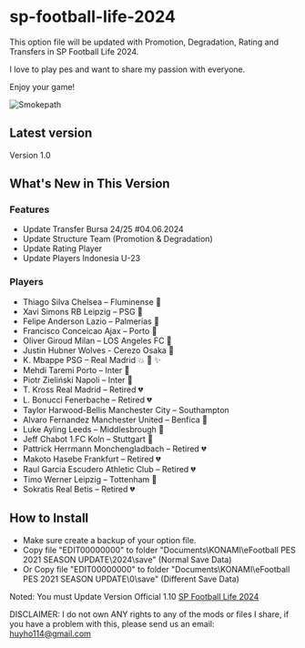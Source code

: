 # sp-football-life-2024

This option file will be updated with Promotion, Degradation, Rating and Transfers in SP Football Life 2024.

I love to play pes and want to share my passion with everyone.

Enjoy your game!

![Smokepath](https://1.bp.blogspot.com/--QkAl1lgp78/YHZHb0NVdXI/AAAAAAAACJc/MkbE3hT3nJAK1E43iwep1323qcYBSU95wCK4BGAYYCw/s112/logo%2B128.webp)

## Latest version

Version 1.0

## What's New in This Version

### Features

- Update Transfer Bursa 24/25 #04.06.2024
- Update Structure Team (Promotion & Degradation)
- Update Rating Player
- Update Players Indonesia U-23

### Players

- Thiago Silva Chelsea – Fluminense 🤟
- Xavi Simons RB Leipzig – PSG 🤟
- Felipe Anderson Lazio – Palmerias 🤟
- Francisco Conceicao Ajax – Porto 🤟
- Oliver Giroud Milan – LOS Angeles FC 🤟
- Justin Hubner Wolves - Cerezo Osaka 🤟
- K. Mbappe PSG – Real Madrid 💥 🎉 ✨
- Mehdi Taremi Porto – Inter 🤟
- Piotr Zieliński Napoli – Inter 🤟
- T. Kross Real Madrid – Retired 💔
- L. Bonucci Fenerbache – Retired 💔
- Taylor Harwood-Bellis Manchester City – Southampton
- Alvaro Fernandez Manchester United – Benfica 🤟
- Luke Ayling Leeds – Middlesbrough 🤟
- Jeff Chabot 1.FC Koln – Stuttgart 🤟
- Pattrick Herrmann Monchengladbach – Retired 💔
- Makoto Hasebe Frankfurt – Retired 💔
- Raul Garcia Escudero Athletic Club – Retired 💔
- Timo Werner Leipzig – Tottenham 🤟
- Sokratis Real Betis – Retired 💔

## How to Install

- Make sure create a backup of your option file.
- Copy file "EDIT00000000" to folder "Documents\KONAMI\eFootball PES 2021 SEASON UPDATE\2024\save" (Normal Save Data)
- Or Copy file "EDIT00000000" to folder "Documents\KONAMI\eFootball PES 2021 SEASON UPDATE\0\save" (Different Save Data)

Noted: You must Update Version Official 1.10 [SP Football Life 2024](https://www.pessmokepatch.com/2023/09/spfl24.html)

DISCLAIMER: I do not own ANY rights to any of the mods or files I share, if you have a problem with this, please send us an email: [huyho114@gmail.com](huyho114@gmail.com)

